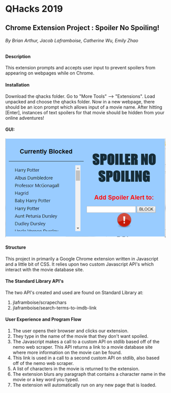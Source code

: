 # QHacks 2019
## Chrome Extension Project : Spoiler No Spoiling!
###### By Brian Arthur, Jacob Laframboise, Catherine Wu, Emily Zhao

#### Description
This extension prompts and accepts user input to prevent spoilers from appearing on webpages while on Chrome.

#### Installation
Download the qhacks folder. Go to "More Tools" --> "Extensions". Load unpacked and choose the qhacks folder.
Now in a new webpage, there should be an icon prompt which allows input of a movie name. After hitting [Enter], 
instances of text spoilers for that movie should be hidden from your online adventures!

#### GUI: 
![alt](res/GUI.PNG "The interface for the Chrome extension.")

#### Structure
This project in primarily a Google Chrome extension written in Javascript and a little bit of CSS. 
It relies upon two custom Javascript API's which interact with the movie database site. 

#### The Standard Library API's
The two API's created and used are found on Standard Library at:
1. jlaframboise/scrapechars
2. jlaframboise/search-terms-to-imdb-link

#### User Experience and Program Flow
1. The user opens their browser and clicks our extension.
2. They type in the name of the movie that they don't want spoiled. 
3. The Javascript makes a call to a custom API on stdlib based off of the nemo web scraper.
This API returns a link to a movie database site where more information on the movie can be found. 
4. This link is used in a call to a second custom API on stdlib, also based off of the nemo web scraper.
5. A list of characters in the movie is returned to the extension.
6. The extension blurs any paragraph that contains a character name in the movie or a key word you typed. 
7. The extension will automatically run on any new page that is loaded. 
